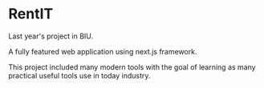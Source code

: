 # RentIT

Last year's project in BIU.

A fully featured web application using next.js framework.

This project included many modern tools with the goal of learning as many practical useful tools use in today industry.

